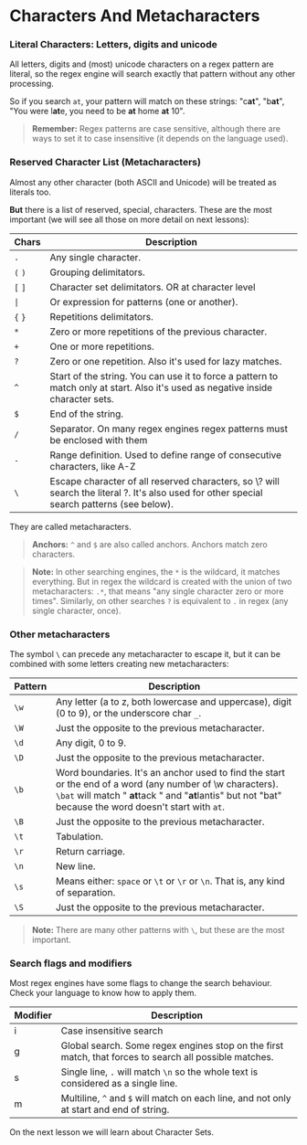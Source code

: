 # Characters And Metacharacters

### Literal Characters: Letters, digits and unicode
All letters, digits and (most) unicode characters on a regex pattern are literal, so the regex engine will search exactly that pattern without any other processing.

So if you search `at`, your pattern will match on these strings: "c**at**", "b**at**", "You were l**at**e, you need to be **at** home **at** 10".

>**Remember:** Regex patterns are case sensitive, although there are ways to set it to case insensitive (it depends on the language used).

### Reserved Character List (Metacharacters)

Almost any other character (both ASCII and Unicode) will be treated as literals too.

**But** there is a list of reserved, special, characters.
These are the most important (we will see all those on more detail on next lessons):

| Chars | Description |
| ------ | ------ |
| `.` | Any single character. |
| `(` `)` | Grouping delimitators. |
| `[` `]` | Character set delimitators. OR at character level |
| <code>&#124;</code> | Or expression for patterns (one or another). |
| `{` `}` | Repetitions delimitators. |
| `*` | Zero or more repetitions of the previous character. |
| `+` | One or more repetitions. |
| `?` | Zero or one repetition. Also it's used for lazy matches. |
| `^` | Start of the string. You can use it to force a pattern to match only at start. Also it's used as negative inside character sets. |
| `$` | End of the string. |
| `/` | Separator. On many regex engines regex patterns must be enclosed with them |
| `-` | Range definition. Used to define range of consecutive characters, like A-Z |
| `\` | Escape character of all reserved characters, so \\? will search the literal ?. It's also used for other special search patterns (see below).  |

They are called metacharacters.
>**Anchors:** `^` and `$` are also called anchors. Anchors match zero characters.

>**Note:** In other searching engines, the `*` is the wildcard, it matches everything. But in regex the wildcard is created with the union of two metacharacters: `.*`, that means "any single character zero or more times". Similarly, on other searches `?` is equivalent to `.` in regex (any single character, once).


### Other metacharacters
The symbol `\` can precede any metacharacter to escape it, but it can be combined with some letters creating new metacharacters:

| Pattern | Description |
| ------ | ------ |
| `\w` | Any letter (a to z, both lowercase and uppercase), digit (0 to 9), or the underscore char `_`. |
| `\W` | Just the opposite to the previous metacharacter. |
| `\d` | Any digit, 0 to 9. |
| `\D` | Just the opposite to the previous metacharacter. |
| `\b` | Word boundaries. It's an anchor used to find the start or the end of a word (any number of \w characters). `\bat` will match " **at**tack " and "**at**lantis" but not "bat" because the word doesn't start with `at`. |
| `\B` | Just the opposite to the previous metacharacter. |
| `\t` | Tabulation. |
| `\r` | Return carriage. |
| `\n` | New line. |
| `\s` | Means either: `space` or `\t` or `\r` or `\n`. That is, any kind of separation. |
| `\S` | Just the opposite to the previous metacharacter. |

>**Note:** There are many other patterns with `\`, but these are the most important.

### Search flags and modifiers
Most regex engines have some flags to change the search behaviour.
Check your language to know how to apply them.

| Modifier | Description |
| --- | ------ |
| i | Case insensitive search |
| g | Global search. Some regex engines stop on the first match, that forces to search all possible matches. |
| s | Single line, `.` will match `\n` so the whole text is considered as a single line.  |
| m | Multiline, `^` and `$` will match on each line, and not only at start and end of string.  |

On the next lesson we will learn about Character Sets.